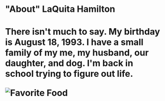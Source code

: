
<h1> "About" LaQuita Hamilton  <h1>
    <p> There isn't much to say. My birthday is August 18, 1993. I have a small family of my me, my husband, our daughter, and dog. I'm back in school trying to figure out life. 
    </p>

![Favorite Food](https://japanalytic.com/wp-content/uploads/2016/07/ramen-2.jpg)
